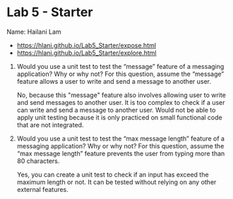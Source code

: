 # Lab 5 - Starter
Name: Hailani Lam


- https://hlani.github.io/Lab5_Starter/expose.html
- https://hlani.github.io/Lab5_Starter/explore.html


1) Would you use a unit test to test the “message” feature of a messaging application? Why or why not? For this question, assume the “message” feature allows a user to write and send a message to another user.
   
   No, because this "message" feature also involves allowing user to write and send messages to another user. It is too complex to check if a user can write and send a message to another user. Would not be able to apply unit testing because it is only practiced on small functional code that are not integrated. 


 2) Would you use a unit test to test the “max message length” feature of a messaging application? Why or why not? For this question, assume the “max message length” feature prevents the user from typing more than 80 characters.

    Yes, you can create a unit test to check if an input has exceed the maximum length or not. It can be tested without relying on any other external features. 

